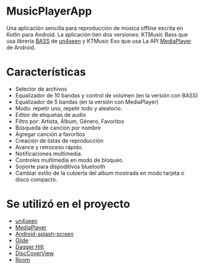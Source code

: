 # MusicPlayerApp

Una aplicación sencilla para reproducción de música offline escrita en Kotlin para Android. La aplicación tien dos versiones: KTMusic Bass que usa librería [BASS](https://www.un4seen.com/) de [un4seen](https://www.un4seen.com/) y KTMusic Exo que usa La API [MediaPlayer](https://developer.android.com/media/media3/exoplayer) de Android.


# Características

- Selector de archivos
- Equalizador de 10 bandas y control de volúmen (en la versión con BASS)
- Equalizador de 5 bandas (en la versión con MediaPlayer)
- Modo: repetir uno, repetir todo y aleatorio.
- Editor de etiquetas de audio
- Filtro por: Artista, Álbum, Género, Favoritos
- Búsqueda de canción por nombre
- Agregar canción a favoritos
- Creación de listas de reproducción
- Avance y retroceso rápido.
- Notificaciones multimedia.
- Controles multimedia en modo de bloqueo.
- Soporte para dispoditivos bluetooth
- Cambiar estilo de la cubierta del album mostrada en modo tarjeta o disco compacto.

# Se utilizó en el proyecto

- [un4seen](https://www.un4seen.com/)
- [MediaPlayer](https://developer.android.com/media/media3/exoplayer)
- [Android-splash-screen](https://developer.android.com/develop/ui/views/launch/splash-screen)
- [Glide](https://developer.android.com/training/dependency-injection/hilt-android)
- [Dagger Hilt](https://developer.android.com/training/dependency-injection/hilt-android)
- [DiscCoverView](https://github.com/hall9zeha/DiscCoverView)
- [Room](https://developer.android.com/jetpack/androidx/releases/room?gclid=EAIaIQobChMIh-Hoi7C_-gIVRxXUAR2kZAAsEAAYASAAEgJnivD_BwE&gclsrc=aw.ds)
